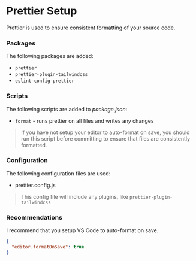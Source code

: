 # Prettier Setup

Prettier is used to ensure consistent formatting of your source code.

### Packages

The following packages are added:

- `prettier`
- `prettier-plugin-tailwindcss`
- `eslint-config-prettier`

### Scripts

The following scripts are added to _package.json_:

- `format` - runs prettier on all files and writes any changes

> If you have not setup your editor to auto-format on save, you should run this
> script before committing to ensure that files are consistently formatted.

### Configuration

The following configuration files are used:

- prettier.config.js

> This config file will include any plugins, like `prettier-plugin-tailwindcss`

### Recommendations

I recommend that you setup VS Code to auto-format on save.

```json
{
  "editor.formatOnSave": true
}
```
